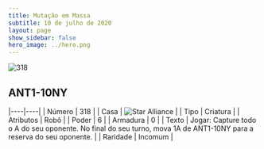 ```yaml
---
title: Mutação em Massa
subtitle: 10 de julho de 2020
layout: page
show_sidebar: false
hero_image: ../hero.png
---
```


![318](https://cdn.keyforgegame.com/media/card_front/pt/479_318_XGC32XH5838W_pt.png)

## ANT1-10NY

|----|----|
| Número | 318 |
| Casa | ![Star Alliance](https://archonarcana.com/images/thumb/7/7d/Star_Alliance.png/22px-Star_Alliance.png "Aliança Estelar") |
| Tipo | Criatura |
| Atributos | Robô |
| Poder | 6 |
| Armadura | 0 |
| Texto | Jogar: Capture todo o A do seu oponente.  No final do seu turno, mova 1A de ANT1-10NY para a reserva do seu oponente. |
| Raridade | Incomum |
